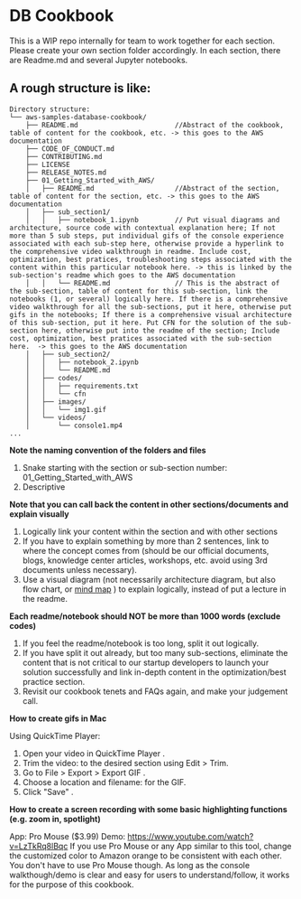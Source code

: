# DB Cookbook

This is a WIP repo internally for team to work together for each section. Please create your own section folder accordingly. In each section, there are Readme.md and several Jupyter notebooks.

## A rough structure is like:

```
Directory structure:
└── aws-samples-database-cookbook/
    ├── README.md                        //Abstract of the cookbook, table of content for the cookbook, etc. -> this goes to the AWS documentation
    ├── CODE_OF_CONDUCT.md
    ├── CONTRIBUTING.md
    ├── LICENSE
    ├── RELEASE_NOTES.md
    ├── 01_Getting_Started_with_AWS/
    │   ├── README.md                    //Abstract of the section, table of content for the section, etc. -> this goes to the AWS documentation
    │   ├── sub_section1/
    │   │   ├── notebook_1.ipynb         // Put visual diagrams and architecture, source code with contextual explanation here; If not more than 5 sub steps, put individual gifs of the console experience associated with each sub-step here, otherwise provide a hyperlink to the comprehensive video walkthrough in readme. Include cost, optimization, best pratices, troubleshooting steps associated with the content within this particular notebook here. -> this is linked by the sub-section's readme which goes to the AWS documentation
    │   │   └── README.md                // This is the abstract of the sub-section, table of content for this sub-section, link the notebooks (1, or several) logically here. If there is a comprehensive video walkthrough for all the sub-sections, put it here, otherwise put gifs in the notebooks; If there is a comprehensive visual architecture of this sub-section, put it here. Put CFN for the solution of the sub-section here, otherwise put into the readme of the section; Include cost, optimization, best pratices associated with the sub-section here.  -> this goes to the AWS documentation
    │   ├── sub_section2/
    │   │   ├── notebook_2.ipynb
    │   │   └── README.md                
    │   ├── codes/
    │   │   ├── requirements.txt
    │   │   └── cfn
    │   ├── images/
    │   │   └── img1.gif
    │   └── videos/
    │       └── console1.mp4
...
```

**Note the naming convention of the folders and files**
1. Snake starting with the section or sub-section number: 01_Getting_Started_with_AWS
2. Descriptive

**Note that you can call back the content in other sections/documents and explain visually**
1. Logically link your content within the section and with other sections
2. If you have to explain something by more than 2 sentences, link to where the concept comes from (should be our official documents, blogs, knowledge center articles, workshops, etc. avoid using 3rd documents unless necessary).
3. Use a visual diagram (not necessarily architecture diagram, but also flow chart, or [mind map](https://en.wikipedia.org/wiki/Mind_map) ) to explain logically, instead of put a lecture in the readme.

**Each readme/notebook should NOT be more than 1000 words (exclude codes)**
1. If you feel the readme/notebook is too long, split it out logically.
2. If you have split it out already, but too many sub-sections, eliminate the content that is not critical to our startup developers to launch your solution successfully and link in-depth content in the optimization/best practice section.
3. Revisit our cookbook tenets and FAQs again, and make your judgement call.

**How to create gifs in Mac**

Using QuickTime Player:
1. Open your video in QuickTime Player .
2. Trim the video: to the desired section using Edit > Trim.
3. Go to File > Export > Export GIF .
4. Choose a location and filename: for the GIF.
5. Click "Save" . 

**How to create a screen recording with some basic highlighting functions (e.g. zoom in, spotlight)**

App: Pro Mouse ($3.99)
Demo: https://www.youtube.com/watch?v=LzTkRq8lBqc
If you use Pro Mouse or any App similar to this tool, change the customized color to Amazon orange to be consistent with each other.
You don't have to use Pro Mouse though. As long as the console walkthough/demo is clear and easy for users to understand/follow, it works for the purpose of this cookbook.
